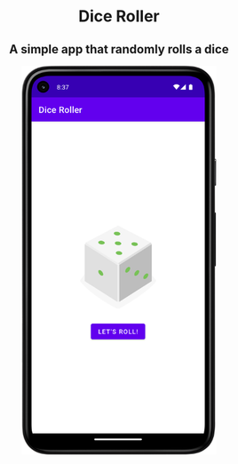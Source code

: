 <div align='center'>
 <h1>Dice Roller</h1>
 <h2>A simple app that randomly rolls a dice</h2>
 <img alt='App' src='/images/image1.png' width="350" height="700">
</div>

